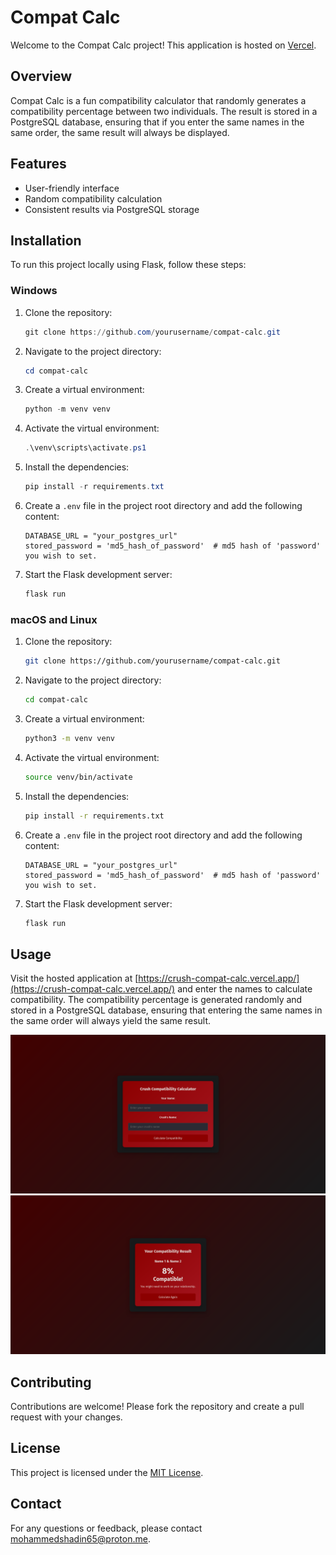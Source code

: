 # Compat Calc

Welcome to the Compat Calc project! This application is hosted on [Vercel](https://crush-compat-calc.vercel.app/).

## Overview

Compat Calc is a fun compatibility calculator that randomly generates a compatibility percentage between two individuals. The result is stored in a PostgreSQL database, ensuring that if you enter the same names in the same order, the same result will always be displayed.

## Features

- User-friendly interface
- Random compatibility calculation
- Consistent results via PostgreSQL storage

## Installation

To run this project locally using Flask, follow these steps:
### Windows

1. Clone the repository:
    ```powershell
    git clone https://github.com/yourusername/compat-calc.git
    ```
2. Navigate to the project directory:
    ```powershell
    cd compat-calc
    ```
3. Create a virtual environment:
    ```powershell
    python -m venv venv
    ```
4. Activate the virtual environment:
    ```powershell
    .\venv\scripts\activate.ps1
    ```
5. Install the dependencies:
    ```powershell
    pip install -r requirements.txt
    ```
6. Create a `.env` file in the project root directory and add the following content:
    ```properties
    DATABASE_URL = "your_postgres_url"
    stored_password = 'md5_hash_of_password'  # md5 hash of 'password' you wish to set.
    ```

7. Start the Flask development server:
    ```powershell
    flask run
    ```

### macOS and Linux

1. Clone the repository:
    ```bash
    git clone https://github.com/yourusername/compat-calc.git
    ```
2. Navigate to the project directory:
    ```bash
    cd compat-calc
    ```
3. Create a virtual environment:
    ```bash
    python3 -m venv venv
    ```
4. Activate the virtual environment:
    ```bash
    source venv/bin/activate
    ```
5. Install the dependencies:
    ```bash
    pip install -r requirements.txt
    ```
6. Create a `.env` file in the project root directory and add the following content:
    ```properties
    DATABASE_URL = "your_postgres_url"
    stored_password = 'md5_hash_of_password'  # md5 hash of 'password' you wish to set.
    ```

7. Start the Flask development server:
    ```bash
    flask run
    ```

## Usage

Visit the hosted application at [https://crush-compat-calc.vercel.app/](https://crush-compat-calc.vercel.app/) and enter the names to calculate compatibility. The compatibility percentage is generated randomly and stored in a PostgreSQL database, ensuring that entering the same names in the same order will always yield the same result.

![Compat Calc Screenshot](./main.png)
![Compat Calc Result](./result.png)

## Contributing

Contributions are welcome! Please fork the repository and create a pull request with your changes.

## License

This project is licensed under the [MIT License](./LICENSE).

## Contact

For any questions or feedback, please contact [mohammedshadin65@proton.me](mailto:mohammedshadin65@proton.me).